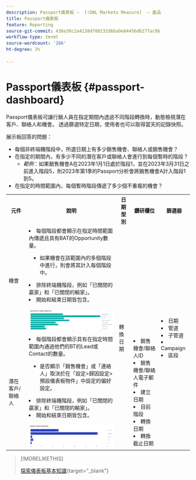 ```yaml
---
description: Passport儀表板 —  [!DNL Marketo Measure]  — 產品
title: Passport儀表板
feature: Reporting
source-git-commit: 436e30c2a4138d780232d6ba9e64456d6277ac9b
workflow-type: tm+mt
source-wordcount: '266'
ht-degree: 3%

---
```


# Passport儀表板 {#passport-dashboard}

Passport儀表板可讓行銷人員在指定期間內透過不同階段轉換時，動態檢視潛在客戶、聯絡人和機會。 透過篩選特定日期，使用者也可以取得當天的記錄快照。

展示板回答的問題：

* 每個非終端機階段中，所選日期上有多少銷售機會、聯絡人或銷售機會？
* 在指定的期間內，有多少不同的潛在客戶或聯絡人會進行到每個暫時的階段？
   * _範例_：如果銷售機會A在2023年1月1日處於階段1，並在2023年3月31日之前進入階段5，則2023年第1季的Passport分析會將銷售機會A計入階段1到5。
* 在指定的時間範圍內，每個暫時階段傳遞了多少個不重複的機會？

<table style="table-layout:auto"> 
<tbody>
<tr> 
   <th>元件</th> 
   <th>說明</th>
   <th>日期型別</th>
   <th>鑽研欄位</th>
   <th>篩選器</th>
  </tr>
  <tr>
    <td>機會</td>
    <td><li>每個階段都會顯示在指定時間範圍內傳遞且具有BAT的Opportunity數量。</li>
<ul style="padding-left: 30px;"><li>如果機會在該範圍內的多個階段中進行，則會將其計入每個階段中。</li></ul>
<li>排除終端機階段，例如「已關閉的贏家」和「已關閉的輸家」。</li>
<li>開始和結束日期皆包含。</li>
<br/><img src="assets/passport-dashboard-1.png" width="600"></td>
    <td rowspan="2">轉換日期</td>
    <td></td>
    <td rowspan="2"><li>日期</li>
<li>管道</li>
<li>子管道</li>
<li>Campaign</li>
<li>區段</li></td>
  </tr>
  <tr>
    <td>潛在客戶/聯絡人</td>
    <td><li>每個階段都會顯示具有在指定時間範圍內通過他們的BT的Lead或Contact的數量。</li>
<ul style="padding-left: 30px;"><li>是否顯示「銷售機會」或「連絡人」取決於在「設定&gt;歸因設定&gt;預設儀表板物件」中設定的偏好設定。</li></ul>
<li>排除終端機階段，例如「已關閉的贏家」和「已關閉的輸家」。</li>
<li>開始和結束日期皆包含。</li>
<br/><img src="assets/passport-dashboard-2.png" width="600"></td>
    <td><li>銷售機會/聯絡人ID</li>
<li>銷售機會/聯絡人電子郵件</li>
<li>建立日期</li>
<li>目前階段</li>
<li>轉換日期</li>
<li>轉換截止日期</li></td>
  </tr>
</tbody>
</table>

>[!MORELIKETHIS]
>
>[探索儀表板基本知識](/help/marketo-measure-discover-ui/dashboards/discover-dashboard-basics.md){target="_blank"}
